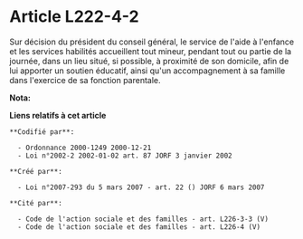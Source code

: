 # Article L222-4-2

Sur décision du président du conseil général, le service de l'aide à l'enfance et les services habilités accueillent tout
mineur, pendant tout ou partie de la journée, dans un lieu situé, si possible, à proximité de son domicile, afin de lui
apporter un soutien éducatif, ainsi qu'un accompagnement à sa famille dans l'exercice de sa fonction parentale.

**Nota:**



**Liens relatifs à cet article**

	**Codifié par**:

	  - Ordonnance 2000-1249 2000-12-21
	  - Loi n°2002-2 2002-01-02 art. 87 JORF 3 janvier 2002

	**Créé par**:

	  - Loi n°2007-293 du 5 mars 2007 - art. 22 () JORF 6 mars 2007

	**Cité par**:

	  - Code de l'action sociale et des familles - art. L226-3-3 (V)
	  - Code de l'action sociale et des familles - art. L226-4 (V)
